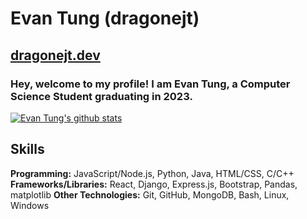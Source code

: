 # Evan Tung (dragonejt)

## [dragonejt.dev](https://dragonejt.dev)

### Hey, welcome to my profile! I am Evan Tung, a Computer Science Student graduating in 2023.

[![Evan Tung's github stats](https://github-readme-stats.vercel.app/api?username=dragonejt&theme=nord)](https://dragonejt.me)

## Skills
**Programming:** JavaScript/Node.js, Python, Java, HTML/CSS, C/C++
**Frameworks/Libraries:** React, Django, Express.js, Bootstrap, Pandas, matplotlib
**Other Technologies:** Git, GitHub, MongoDB, Bash, Linux, Windows

